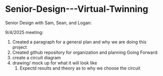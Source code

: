 # Senior-Design---Virtual-Twinning
Senior Design with Sam, Sean, and Logan:

9/4/2025 meeting:
1. Created a paragraph for a general plan and why we are doing this project
2. Created github repository for organization and planning
Going Forward:
1. create a circuit diagram
2. drawing/ mock up for what it will look like
   1. Expectd results and theory as to why we choose the circuit
